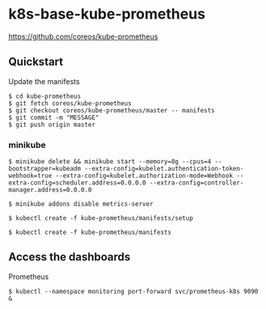 # k8s-base-kube-prometheus

https://github.com/coreos/kube-prometheus

## Quickstart

Update the manifests
```
$ cd kube-prometheus
$ git fetch coreos/kube-prometheus
$ git checkout coreos/kube-prometheus/master -- manifests
$ git commit -m "MESSAGE"
$ git push origin master
```

### minikube

`$ minikube delete && minikube start --memory=8g --cpus=4 --bootstrapper=kubeadm --extra-config=kubelet.authentication-token-webhook=true --extra-config=kubelet.authorization-mode=Webhook --extra-config=scheduler.address=0.0.0.0 --extra-config=controller-manager.address=0.0.0.0`


`$ minikube addons disable metrics-server`


`$ kubectl create -f kube-prometheus/manifests/setup`


`$ kubectl create -f kube-prometheus/manifests`

## Access the dashboards

Prometheus

`$ kubectl --namespace monitoring port-forward svc/prometheus-k8s 9090 &`
